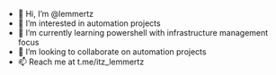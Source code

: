 - 👋 Hi, I’m @lemmertz
- 👀 I’m interested in automation projects
- 🌱 I’m currently learning powershell with infrastructure management focus
- 💞️ I’m looking to collaborate on automation projects
- 📫 Reach me at t.me/itz_lemmertz

<!---
lemmertz/lemmertz is a ✨ special ✨ repository because its `README.md` (this file) appears on your GitHub profile.
You can click the Preview link to take a look at your changes.
--->
